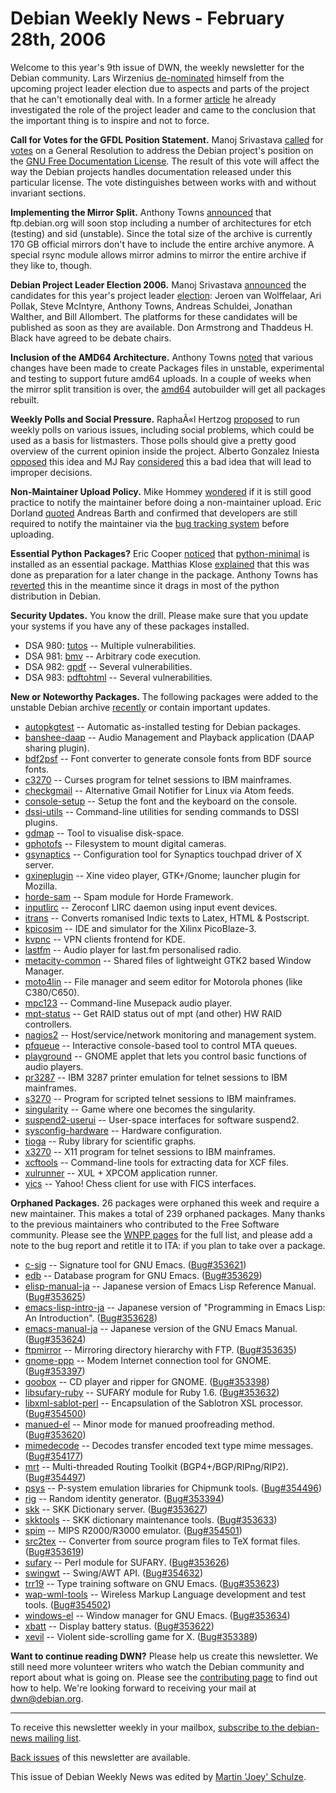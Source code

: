 
Debian Weekly News - February 28th, 2006
========================================


Welcome to this year's 9th issue of DWN, the weekly newsletter for the
Debian community. Lars Wirzenius [de-nominated](https://lists.debian.org/debian-vote/2006/02/msg00637.html) himself from the upcoming project leader election due to
aspects and parts of the project that he can't emotionally deal with. In a
former [article](http://liw.iki.fi/liw/log/2006-02.html#20060206b) he already investigated the role of the project leader and came to
the conclusion that the important thing is to inspire and not to force.


**Call for Votes for the GFDL Position Statement.** Manoj
Srivastava [called](https://lists.debian.org/debian-vote/2006/02/msg00662.html)
for [votes](https://www.debian.org/vote/2006/vote_001) on a General Resolution to
address the Debian project's position on the [GNU Free Documentation
License](https://www.gnu.org/copyleft/fdl.html). The result of this vote will affect the way the Debian projects
handles documentation released under this particular license. The vote
distinguishes between works with and without invariant sections.


**Implementing the Mirror Split.** Anthony Towns [announced](https://lists.debian.org/debian-mirrors-announce/2006/02/msg00000.html) that ftp.debian.org will soon stop including a number of
architectures for etch (testing) and sid (unstable). Since the total size of
the archive is currently 170 GB official mirrors don't have to include
the entire archive anymore. A special rsync module allows mirror admins to
mirror the entire archive if they like to, though.


**Debian Project Leader Election 2006.** Manoj Srivastava [announced](https://lists.debian.org/debian-vote/2006/02/msg00665.html) the candidates for this year's project leader [election](https://www.debian.org/vote/2006/vote_002): Jeroen van Wolffelaar, Ari
Pollak, Steve McIntyre, Anthony Towns, Andreas Schuldei, Jonathan Walther, and
Bill Allombert. The platforms for these candidates will be published as soon
as they are available. Don Armstrong and Thaddeus H. Black have agreed to be
debate chairs.


**Inclusion of the AMD64 Architecture.** Anthony Towns [noted](https://lists.debian.org/debian-amd64/2006/02/msg00382.html)
that various changes have been made to create Packages files in unstable,
experimental and testing to support future amd64 uploads. In a couple of
weeks when the mirror split transition is over, the [amd64](https://www.debian.org/ports/amd64/) autobuilder will get all packages
rebuilt.


**Weekly Polls and Social Pressure.** RaphaÃ«l Hertzog [proposed](https://lists.debian.org/debian-project/2006/02/msg00065.html)
to run weekly polls on various issues, including social problems, which could
be used as a basis for listmasters. Those polls should give a pretty good
overview of the current opinion inside the project. Alberto Gonzalez Iniesta
[opposed](https://lists.debian.org/debian-project/2006/02/msg00066.html) this idea and MJ Ray [considered](https://lists.debian.org/debian-project/2006/02/msg00075.html) this a bad idea that will lead to improper decisions.


**Non-Maintainer Upload Policy.** Mike Hommey [wondered](https://lists.debian.org/debian-devel/2006/01/msg01053.html)
if it is still good practice to notify the maintainer before doing a
non-maintainer upload. Eric Dorland [quoted](https://lists.debian.org/debian-devel/2006/01/msg01056.html)
Andreas Barth and confirmed that developers are still required to notify the
maintainer via the [bug tracking system](https://www.debian.org/Bugs/) before
uploading.


**Essential Python Packages?** Eric Cooper [noticed](https://lists.debian.org/debian-devel/2006/01/msg01114.html)
that [python-minimal](https://packages.debian.org/python-minimal) is
installed as an essential package. Matthias Klose [explained](https://lists.debian.org/debian-devel/2006/01/msg01182.html)
that this was done as preparation for a later change in the package. Anthony
Towns has [reverted](https://lists.debian.org/debian-devel/2006/01/msg01119.html) this in the meantime since it drags in most of the python
distribution in Debian.


**Security Updates.** You know the drill. Please make sure
that you update your systems if you have any of these packages installed.


* DSA 980: [tutos](https://www.debian.org/security/2006/dsa-980) --
 Multiple vulnerabilities.
* DSA 981: [bmv](https://www.debian.org/security/2006/dsa-981) --
 Arbitrary code execution.
* DSA 982: [gpdf](https://www.debian.org/security/2006/dsa-982) --
 Several vulnerabilities.
* DSA 983: [pdftohtml](https://www.debian.org/security/2006/dsa-983) --
 Several vulnerabilities.


**New or Noteworthy Packages.** The following packages were
added to the unstable Debian archive [recently](https://packages.debian.org/unstable/newpkg_main) or contain
important updates.


* [autopkgtest](https://packages.debian.org/unstable/devel/autopkgtest)
 -- Automatic as-installed testing for Debian packages.
* [banshee-daap](https://packages.debian.org/unstable/sound/banshee-daap)
 -- Audio Management and Playback application (DAAP sharing plugin).
* [bdf2psf](https://packages.debian.org/unstable/utils/bdf2psf)
 -- Font converter to generate console fonts from BDF source fonts.
* [c3270](https://packages.debian.org/unstable/net/c3270)
 -- Curses program for telnet sessions to IBM mainframes.
* [checkgmail](https://packages.debian.org/unstable/mail/checkgmail)
 -- Alternative Gmail Notifier for Linux via Atom feeds.
* [console-setup](https://packages.debian.org/unstable/utils/console-setup)
 -- Setup the font and the keyboard on the console.
* [dssi-utils](https://packages.debian.org/unstable/libdevel/dssi-utils)
 -- Command-line utilities for sending commands to DSSI plugins.
* [gdmap](https://packages.debian.org/unstable/graphics/gdmap)
 -- Tool to visualise disk-space.
* [gphotofs](https://packages.debian.org/unstable/utils/gphotofs)
 -- Filesystem to mount digital cameras.
* [gsynaptics](https://packages.debian.org/unstable/utils/gsynaptics)
 -- Configuration tool for Synaptics touchpad driver of X server.
* [gxineplugin](https://packages.debian.org/unstable/graphics/gxineplugin)
 -- Xine video player, GTK+/Gnome; launcher plugin for Mozilla.
* [horde-sam](https://packages.debian.org/unstable/web/horde-sam)
 -- Spam module for Horde Framework.
* [inputlirc](https://packages.debian.org/unstable/utils/inputlirc)
 -- Zeroconf LIRC daemon using input event devices.
* [itrans](https://packages.debian.org/unstable/text/itrans)
 -- Converts romanised Indic texts to Latex, HTML & Postscript.
* [kpicosim](https://packages.debian.org/unstable/kde/kpicosim)
 -- IDE and simulator for the Xilinx PicoBlaze-3.
* [kvpnc](https://packages.debian.org/unstable/kde/kvpnc)
 -- VPN clients frontend for KDE.
* [lastfm](https://packages.debian.org/unstable/sound/lastfm)
 -- Audio player for last.fm personalised radio.
* [metacity-common](https://packages.debian.org/unstable/misc/metacity-common)
 -- Shared files of lightweight GTK2 based Window Manager.
* [moto4lin](https://packages.debian.org/unstable/comm/moto4lin)
 -- File manager and seem editor for Motorola phones (like C380/C650).
* [mpc123](https://packages.debian.org/unstable/sound/mpc123)
 -- Command-line Musepack audio player.
* [mpt-status](https://packages.debian.org/unstable/admin/mpt-status)
 -- Get RAID status out of mpt (and other) HW RAID controllers.
* [nagios2](https://packages.debian.org/unstable/net/nagios2)
 -- Host/service/network monitoring and management system.
* [pfqueue](https://packages.debian.org/unstable/mail/pfqueue)
 -- Interactive console-based tool to control MTA queues.
* [playground](https://packages.debian.org/unstable/gnome/playground)
 -- GNOME applet that lets you control basic functions of audio players.
* [pr3287](https://packages.debian.org/unstable/net/pr3287)
 -- IBM 3287 printer emulation for telnet sessions to IBM mainframes.
* [s3270](https://packages.debian.org/unstable/net/s3270)
 -- Program for scripted telnet sessions to IBM mainframes.
* [singularity](https://packages.debian.org/unstable/games/singularity)
 -- Game where one becomes the singularity.
* [suspend2-userui](https://packages.debian.org/unstable/misc/suspend2-userui)
 -- User-space interfaces for software suspend2.
* [sysconfig-hardware](https://packages.debian.org/unstable/admin/sysconfig-hardware)
 -- Hardware configuration.
* [tioga](https://packages.debian.org/unstable/graphics/tioga)
 -- Ruby library for scientific graphs.
* [x3270](https://packages.debian.org/unstable/net/x3270)
 -- X11 program for telnet sessions to IBM mainframes.
* [xcftools](https://packages.debian.org/unstable/graphics/xcftools)
 -- Command-line tools for extracting data for XCF files.
* [xulrunner](https://packages.debian.org/unstable/devel/xulrunner)
 -- XUL + XPCOM application runner.
* [yics](https://packages.debian.org/unstable/games/yics)
 -- Yahoo! Chess client for use with FICS interfaces.


**Orphaned Packages.** 26 packages were orphaned this week and
require a new maintainer. This makes a total of 239 orphaned packages. Many
thanks to the previous maintainers who contributed to the Free Software
community. Please see the [WNPP pages](https://www.debian.org/devel/wnpp/) for
the full list, and please add a note to the bug report and retitle it to ITA:
if you plan to take over a package.


* [c-sig](https://packages.debian.org/unstable/mail/c-sig)
 -- Signature tool for GNU Emacs.
 ([Bug#353621](https://bugs.debian.org/353621))
* [edb](https://packages.debian.org/unstable/misc/edb)
 -- Database program for GNU Emacs.
 ([Bug#353629](https://bugs.debian.org/353629))
* [elisp-manual-ja](https://packages.debian.org/unstable/doc/elisp-manual-ja)
 -- Japanese version of Emacs Lisp Reference Manual.
 ([Bug#353625](https://bugs.debian.org/353625))
* [emacs-lisp-intro-ja](https://packages.debian.org/unstable/doc/emacs-lisp-intro-ja)
 -- Japanese version of "Programming in Emacs Lisp: An Introduction".
 ([Bug#353628](https://bugs.debian.org/353628))
* [emacs-manual-ja](https://packages.debian.org/unstable/doc/emacs-manual-ja)
 -- Japanese version of the GNU Emacs Manual.
 ([Bug#353624](https://bugs.debian.org/353624))
* [ftpmirror](https://packages.debian.org/unstable/net/ftpmirror)
 -- Mirroring directory hierarchy with FTP.
 ([Bug#353635](https://bugs.debian.org/353635))
* [gnome-ppp](https://packages.debian.org/unstable/net/gnome-ppp)
 -- Modem Internet connection tool for GNOME.
 ([Bug#353397](https://bugs.debian.org/353397))
* [goobox](https://packages.debian.org/unstable/gnome/goobox)
 -- CD player and ripper for GNOME.
 ([Bug#353398](https://bugs.debian.org/353398))
* [libsufary-ruby](https://packages.debian.org/unstable/interpreters/libsufary-ruby)
 -- SUFARY module for Ruby 1.6.
 ([Bug#353632](https://bugs.debian.org/353632))
* [libxml-sablot-perl](https://packages.debian.org/unstable/perl/libxml-sablot-perl)
 -- Encapsulation of the Sablotron XSL processor.
 ([Bug#354500](https://bugs.debian.org/354500))
* [manued-el](https://packages.debian.org/unstable/text/manued-el)
 -- Minor mode for manued proofreading method.
 ([Bug#353620](https://bugs.debian.org/353620))
* [mimedecode](https://packages.debian.org/unstable/mail/mimedecode)
 -- Decodes transfer encoded text type mime messages.
 ([Bug#354177](https://bugs.debian.org/354177))
* [mrt](https://packages.debian.org/unstable/net/mrt)
 -- Multi-threaded Routing Toolkit (BGP4+/BGP/RIPng/RIP2).
 ([Bug#354497](https://bugs.debian.org/354497))
* [psys](https://packages.debian.org//unstable/libs/libpsys1)
 -- P-system emulation libraries for Chipmunk tools.
 ([Bug#354496](https://bugs.debian.org/354496))
* [rig](https://packages.debian.org/unstable/misc/rig)
 -- Random identity generator.
 ([Bug#353394](https://bugs.debian.org/353394))
* [skk](https://packages.debian.org/unstable/utils/skk)
 -- SKK Dictionary server.
 ([Bug#353627](https://bugs.debian.org/353627))
* [skktools](https://packages.debian.org/unstable/utils/skktools)
 -- SKK dictionary maintenance tools.
 ([Bug#353633](https://bugs.debian.org/353633))
* [spim](https://packages.debian.org/unstable/electronics/spim)
 -- MIPS R2000/R3000 emulator.
 ([Bug#354501](https://bugs.debian.org/354501))
* [src2tex](https://packages.debian.org/unstable/tex/src2tex)
 -- Converter from source program files to TeX format files.
 ([Bug#353619](https://bugs.debian.org/353619))
* [sufary](https://packages.debian.org/unstable/text/sufary)
 -- Perl module for SUFARY.
 ([Bug#353626](https://bugs.debian.org/353626))
* [swingwt](https://packages.debian.org/unstable/libs/libswingwt0)
 -- Swing/AWT API.
 ([Bug#354632](https://bugs.debian.org/354632))
* [trr19](https://packages.debian.org/unstable/games/trr19)
 -- Type training software on GNU Emacs.
 ([Bug#353623](https://bugs.debian.org/353623))
* [wap-wml-tools](https://packages.debian.org/unstable/web/wap-wml-tools)
 -- Wireless Markup Language development and test tools.
 ([Bug#354502](https://bugs.debian.org/354502))
* [windows-el](https://packages.debian.org/unstable/utils/windows-el)
 -- Window manager for GNU Emacs.
 ([Bug#353634](https://bugs.debian.org/353634))
* [xbatt](https://packages.debian.org/unstable/x11/xbatt)
 -- Display battery status.
 ([Bug#353622](https://bugs.debian.org/353622))
* [xevil](https://packages.debian.org/unstable/games/xevil)
 -- Violent side-scrolling game for X.
 ([Bug#353389](https://bugs.debian.org/353389))


**Want to continue reading DWN?** Please help us create this
newsletter. We still need more volunteer writers who watch the Debian
community and report about what is going on. Please see the [contributing page](https://www.debian.org/News/weekly/contributing) to find out how
to help. We're looking forward to receiving your mail at [dwn@debian.org](mailto:dwn@debian.org).




---



 To receive this newsletter weekly in your mailbox, [subscribe to the debian-news mailing list](https://lists.debian.org/debian-news/).



[Back issues](https://www.debian.org/News/weekly/) of this newsletter are available.



This issue of Debian Weekly News was edited by [Martin 'Joey' Schulze](mailto:dwn@debian.org).




